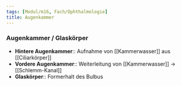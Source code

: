 ```yaml
---
tags: [Modul/m16, Fach/Ophthalmologie]
title: Augenkammer
---
```

### Augenkammer / Glaskörper
- **Hintere Augenkammer**:: Aufnahme von [[Kammerwasser]] aus [[Ciliarkörper]]
- **Vordere Augenkammer**:: Weiterleitung von [[Kammerwasser]] → [[Schlemm-Kanal]]
- **Glaskörper**:: Formerhalt des Bulbus